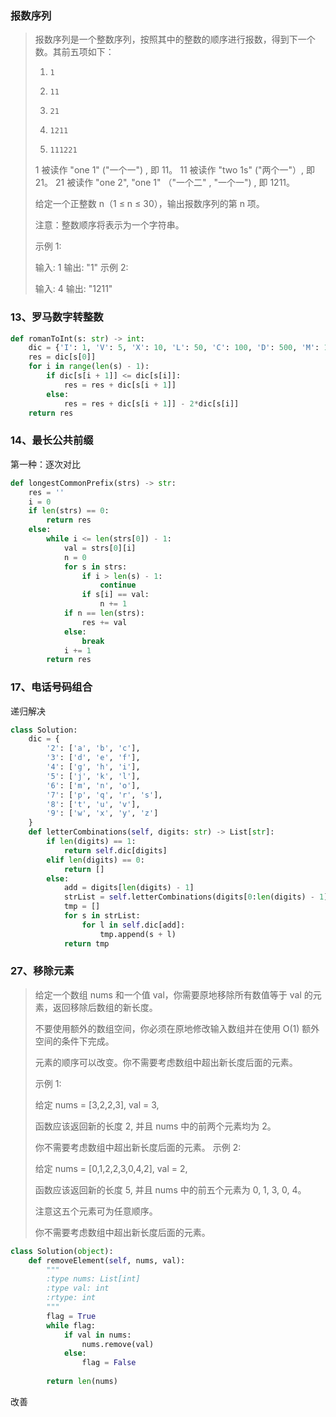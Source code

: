 ### 报数序列

> 报数序列是一个整数序列，按照其中的整数的顺序进行报数，得到下一个数。其前五项如下：
>
> 1.     1
> 2.     11
> 3.     21
> 4.     1211
> 5.     111221
> 1 被读作  "one 1"  ("一个一") , 即 11。
> 11 被读作 "two 1s" ("两个一"）, 即 21。
> 21 被读作 "one 2",  "one 1" （"一个二" ,  "一个一") , 即 1211。
>
> 给定一个正整数 n（1 ≤ n ≤ 30），输出报数序列的第 n 项。
>
> 注意：整数顺序将表示为一个字符串。
>
>  
>
> 示例 1:
>
> 输入: 1
> 输出: "1"
> 示例 2:
>
> 输入: 4
> 输出: "1211"

### 13、罗马数字转整数

```python
def romanToInt(s: str) -> int:
    dic = {'I': 1, 'V': 5, 'X': 10, 'L': 50, 'C': 100, 'D': 500, 'M': 1000}
    res = dic[s[0]]
    for i in range(len(s) - 1):
        if dic[s[i + 1]] <= dic[s[i]]:
            res = res + dic[s[i + 1]]
        else:
            res = res + dic[s[i + 1]] - 2*dic[s[i]]
    return res
```



### 14、最长公共前缀

第一种：逐次对比

```python
def longestCommonPrefix(strs) -> str:
    res = ''
    i = 0
    if len(strs) == 0:
        return res
    else:
        while i <= len(strs[0]) - 1:
            val = strs[0][i]
            n = 0
            for s in strs:
                if i > len(s) - 1:
                    continue
                if s[i] == val:
                    n += 1
            if n == len(strs):
                res += val
            else:
                break
            i += 1
        return res
```



### 17、电话号码组合

递归解决

```python
class Solution:
    dic = {
        '2': ['a', 'b', 'c'],
        '3': ['d', 'e', 'f'],
        '4': ['g', 'h', 'i'],
        '5': ['j', 'k', 'l'],
        '6': ['m', 'n', 'o'],
        '7': ['p', 'q', 'r', 's'],
        '8': ['t', 'u', 'v'],
        '9': ['w', 'x', 'y', 'z']
    }
    def letterCombinations(self, digits: str) -> List[str]:
        if len(digits) == 1:
            return self.dic[digits]
        elif len(digits) == 0:
            return []
        else:
            add = digits[len(digits) - 1]
            strList = self.letterCombinations(digits[0:len(digits) - 1])
            tmp = []
            for s in strList:
                for l in self.dic[add]:
                    tmp.append(s + l)
            return tmp
```



### 27、移除元素

> 给定一个数组 nums 和一个值 val，你需要原地移除所有数值等于 val 的元素，返回移除后数组的新长度。
>
> 不要使用额外的数组空间，你必须在原地修改输入数组并在使用 O(1) 额外空间的条件下完成。
>
> 元素的顺序可以改变。你不需要考虑数组中超出新长度后面的元素。
>
> 示例 1:
>
> 给定 nums = [3,2,2,3], val = 3,
>
> 函数应该返回新的长度 2, 并且 nums 中的前两个元素均为 2。
>
> 你不需要考虑数组中超出新长度后面的元素。
> 示例 2:
>
> 给定 nums = [0,1,2,2,3,0,4,2], val = 2,
>
> 函数应该返回新的长度 5, 并且 nums 中的前五个元素为 0, 1, 3, 0, 4。
>
> 注意这五个元素可为任意顺序。
>
> 你不需要考虑数组中超出新长度后面的元素。

```python
class Solution(object):
    def removeElement(self, nums, val):
        """
        :type nums: List[int]
        :type val: int
        :rtype: int
        """
        flag = True
        while flag:
            if val in nums:
                nums.remove(val)
            else:
                flag = False      
                
        return len(nums)
```

改善